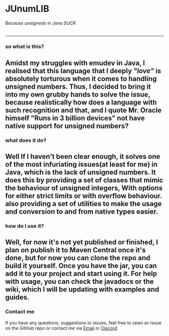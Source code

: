 # JUnumLIB
###### Because unsigneds in Java SUCK

_____________________________________

### so what is this?

Amidst my struggles with emudev in Java, I realised that this language that I deeply ***"love"*** is absolutely torturous
when it comes to handling unsigned numbers. Thus, I decided to bring it into my own grubby hands to solve the issue, because
realistically how does a language with such recognition and that, and I quote Mr. Oracle himself "Runs in 3 billion devices"
not have native support for unsigned numbers?
-------------------------------------
### what does it do?

Well If I haven't been clear enough, it solves one of the most infuriating issues(at least for me) in Java,
which is the lack of unsigned numbers. It does this by providing a set of classes that mimic the behaviour of
unsigned integers, With options for either strict limits or with overflow behaviour. also providing a set of utilities
to make the usage and conversion to and from native types easier.
-------------------------------------
### how do I use it?
Well, for now it's not yet published or finished, I plan on publish it to Maven Central once it's done, but for now
you can clone the repo and build it yourself. Once you have the jar, you can add it to your project and start using it.
For help with usage, you can check the javadocs or the wiki, which I will be updating with examples and guides.
-------------------------------------
### Contact me
If you have any questions, suggestions or issues, feel free to open an issue on the GitHub repo or contact me via 
[Email](mailto:bernardomeloesteves@hotmail.com)
or [Discord](https://discord.com/users/515576405904457728)